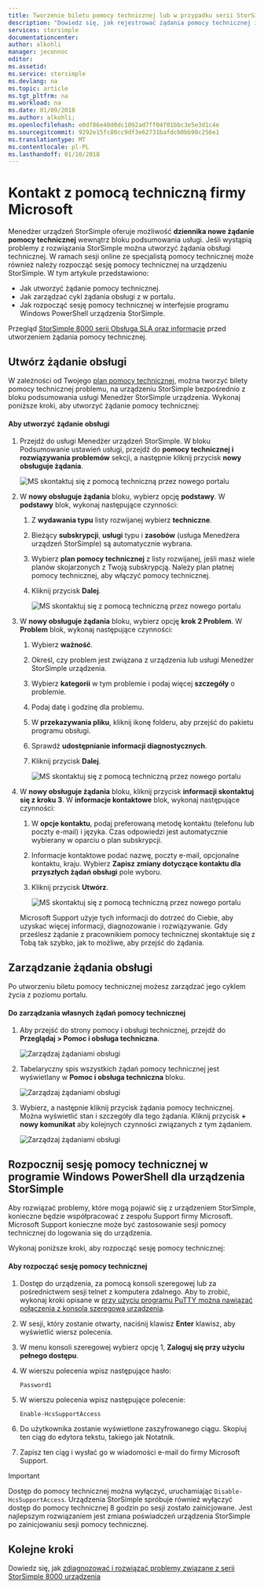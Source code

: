 ```yaml
---
title: Tworzenie biletu pomocy technicznej lub w przypadku serii StorSimple 8000 | Dokumentacja firmy Microsoft
description: "Dowiedz się, jak rejestrować żądania pomocy technicznej i rozpocząć sesję pomocy technicznej na urządzeniu z serii StorSimple 8000."
services: storsimple
documentationcenter: 
author: alkohli
manager: jeconnoc
editor: 
ms.assetid: 
ms.service: storsimple
ms.devlang: na
ms.topic: article
ms.tgt_pltfrm: na
ms.workload: na
ms.date: 01/09/2018
ms.author: alkohli;
ms.openlocfilehash: e0df86e40d0dc1092ad7ff04f01bbc3e5e3d1c4e
ms.sourcegitcommit: 9292e15fc80cc9df3e62731bafdcb0bb98c256e1
ms.translationtype: MT
ms.contentlocale: pl-PL
ms.lasthandoff: 01/10/2018
---
```

# <a name="contact-microsoft-support"></a>Kontakt z pomocą techniczną firmy Microsoft

Menedżer urządzeń StorSimple oferuje możliwość **dziennika nowe żądanie pomocy technicznej** wewnątrz bloku podsumowania usługi. Jeśli wystąpią problemy z rozwiązania StorSimple można utworzyć żądania obsługi technicznej. W ramach sesji online ze specjalistą pomocy technicznej może również należy rozpocząć sesję pomocy technicznej na urządzeniu StorSimple. W tym artykule przedstawiono:

* Jak utworzyć żądanie pomocy technicznej.
* Jak zarządzać cykl żądania obsługi z w portalu.
* Jak rozpocząć sesję pomocy technicznej w interfejsie programu Windows PowerShell urządzenia StorSimple.

Przegląd [StorSimple 8000 serii Obsługa SLA oraz informacje](https://msdn.microsoft.com/library/mt433077.aspx) przed utworzeniem żądania pomocy technicznej.

## <a name="create-a-support-request"></a>Utwórz żądanie obsługi

W zależności od Twojego [plan pomocy technicznej](https://azure.microsoft.com/support/plans/), można tworzyć bilety pomocy technicznej problemu, na urządzeniu StorSimple bezpośrednio z bloku podsumowania usługi Menedżer StorSimple urządzenia. Wykonaj poniższe kroki, aby utworzyć żądanie pomocy technicznej:

#### <a name="to-create-a-support-request"></a>Aby utworzyć żądanie obsługi

1. Przejdź do usługi Menedżer urządzeń StorSimple. W bloku Podsumowanie ustawień usługi, przejdź do **pomocy technicznej i rozwiązywania problemów** sekcji, a następnie kliknij przycisk **nowy obsługuje żądania**.
     
    ![MS skontaktuj się z pomocą techniczną przez nowego portalu](./media/storsimple-8000-contact-microsoft-support/contactsupport1.png)
   
2. W **nowy obsługuje żądania** bloku, wybierz opcję **podstawy**. W **podstawy** blok, wykonaj następujące czynności:
   1. Z **wydawania typu** listy rozwijanej wybierz **techniczne**.
   2. Bieżący **subskrypcji**, **usługi** typu i **zasobów** (usługa Menedżera urządzeń StorSimple) są automatycznie wybrana. 
   3. Wybierz **plan pomocy technicznej** z listy rozwijanej, jeśli masz wiele planów skojarzonych z Twoją subskrypcją. Należy plan płatnej pomocy technicznej, aby włączyć pomocy technicznej.
   4. Kliknij przycisk **Dalej**.

       ![MS skontaktuj się z pomocą techniczną przez nowego portalu](./media/storsimple-8000-contact-microsoft-support/contactsupport2.png)

3. W **nowy obsługuje żądania** bloku, wybierz opcję **krok 2 Problem**. W **Problem** blok, wykonaj następujące czynności:
    
    1. Wybierz **ważność**.
    2. Określ, czy problem jest związana z urządzenia lub usługi Menedżer StorSimple urządzenia.
    3. Wybierz **kategorii** w tym problemie i podaj więcej **szczegóły** o problemie.
    4. Podaj datę i godzinę dla problemu.
    5. W **przekazywania pliku**, kliknij ikonę folderu, aby przejść do pakietu programu obsługi.
    6. Sprawdź **udostępnianie informacji diagnostycznych**.
    7. Kliknij przycisk **Dalej**.

       ![MS skontaktuj się z pomocą techniczną przez nowego portalu](./media/storsimple-8000-contact-microsoft-support/contactsupport3.png) 

4. W **nowy obsługuje żądania** bloku, kliknij przycisk **informacji skontaktuj się z kroku 3**. W **informacje kontaktowe** blok, wykonaj następujące czynności:

    1. W **opcje kontaktu**, podaj preferowaną metodę kontaktu (telefonu lub poczty e-mail) i języka. Czas odpowiedzi jest automatycznie wybierany w oparciu o plan subskrypcji.
    2. Informacje kontaktowe podać nazwę, poczty e-mail, opcjonalne kontaktu, kraju. Wybierz **Zapisz zmiany dotyczące kontaktu dla przyszłych żądań obsługi** pole wyboru.
    3. Kliknij przycisk **Utwórz**.
   
        ![MS skontaktuj się z pomocą techniczną przez nowego portalu](./media/storsimple-8000-contact-microsoft-support/contactsupport5.png)   

    Microsoft Support użyje tych informacji do dotrzeć do Ciebie, aby uzyskać więcej informacji, diagnozowanie i rozwiązywanie.
Gdy prześlesz żądanie z pracownikiem pomocy technicznej skontaktuje się z Tobą tak szybko, jak to możliwe, aby przejść do żądania.

## <a name="manage-a-support-request"></a>Zarządzanie żądania obsługi

Po utworzeniu biletu pomocy technicznej możesz zarządzać jego cyklem życia z poziomu portalu.

#### <a name="to-manage-your-support-requests"></a>Do zarządzania własnych żądań pomocy technicznej

1. Aby przejść do strony pomocy i obsługi technicznej, przejdź do **Przeglądaj > Pomoc i obsługa techniczna**.

    ![Zarządzaj żądaniami obsługi](./media/storsimple-8000-contact-microsoft-support/managesupport1.png)

2. Tabelaryczny spis wszystkich żądań pomocy technicznej jest wyświetlany w **Pomoc i obsługa techniczna** bloku.

    ![Zarządzaj żądaniami obsługi](./media/storsimple-8000-contact-microsoft-support/managesupport2.png)

3. Wybierz, a następnie kliknij przycisk żądania pomocy technicznej. Można wyświetlić stan i szczegóły dla tego żądania. Kliknij przycisk **+ nowy komunikat** aby kolejnych czynności związanych z tym żądaniem.

    ![Zarządzaj żądaniami obsługi](./media/storsimple-8000-contact-microsoft-support/managesupport3.png)

## <a name="start-a-support-session-in-windows-powershell-for-storsimple"></a>Rozpocznij sesję pomocy technicznej w programie Windows PowerShell dla urządzenia StorSimple

Aby rozwiązać problemy, które mogą pojawić się z urządzeniem StorSimple, konieczne będzie współpracować z zespołu Support firmy Microsoft. Microsoft Support konieczne może być zastosowanie sesji pomocy technicznej do logowania się do urządzenia.

Wykonaj poniższe kroki, aby rozpocząć sesję pomocy technicznej:

#### <a name="to-start-a-support-session"></a>Aby rozpocząć sesję pomocy technicznej

1. Dostęp do urządzenia, za pomocą konsoli szeregowej lub za pośrednictwem sesji telnet z komputera zdalnego. Aby to zrobić, wykonaj kroki opisane w [przy użyciu programu PuTTY można nawiązać połączenia z konsolą szeregową urządzenia](storsimple-8000-deployment-walkthrough-u2.md#use-putty-to-connect-to-the-device-serial-console).
2. W sesji, który zostanie otwarty, naciśnij klawisz **Enter** klawisz, aby wyświetlić wiersz polecenia.
3. W menu konsoli szeregowej wybierz opcję 1, **Zaloguj się przy użyciu pełnego dostępu**.
4. W wierszu polecenia wpisz następujące hasło:
   
    `Password1`
5. W wierszu polecenia wpisz następujące polecenie:
   
    `Enable-HcsSupportAccess`
6. Do użytkownika zostanie wyświetlone zaszyfrowanego ciągu. Skopiuj ten ciąg do edytora tekstu, takiego jak Notatnik.
7. Zapisz ten ciąg i wysłać go w wiadomości e-mail do firmy Microsoft Support.

> [!IMPORTANT]
> Dostęp do pomocy technicznej można wyłączyć, uruchamiając `Disable-HcsSupportAccess`. Urządzenia StorSimple spróbuje również wyłączyć dostęp do pomocy technicznej 8 godzin po sesji zostało zainicjowane. Jest najlepszym rozwiązaniem jest zmiana poświadczeń urządzenia StorSimple po zainicjowaniu sesji pomocy technicznej.


## <a name="next-steps"></a>Kolejne kroki

Dowiedz się, jak [zdiagnozować i rozwiązać problemy związane z serii StorSimple 8000 urządzenia](storsimple-8000-troubleshoot-deployment.md)
